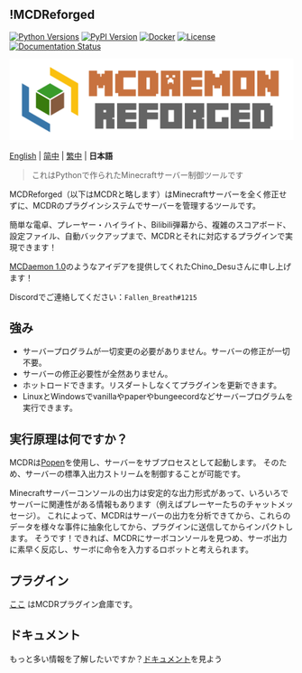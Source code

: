 !MCDReforged
--------

[![Python Versions](https://img.shields.io/pypi/pyversions/mcdreforged.svg)](https://pypi.org/project/mcdreforged)
[![PyPI Version](https://img.shields.io/pypi/v/mcdreforged.svg)](https://pypi.org/project/mcdreforged)
[![Docker](https://img.shields.io/docker/v/mcdreforged/mcdreforged/latest?label=docker)](https://hub.docker.com/r/mcdreforged/mcdreforged)
[![License](https://img.shields.io/github/license/MCDReforged/MCDReforged.svg)](https://github.com/MCDReforged/MCDReforged/blob/master/LICENSE)
[![Documentation Status](https://readthedocs.org/projects/mcdreforged/badge/)](https://docs.mcdreforged.com/)

![MCDR-banner](https://raw.githubusercontent.com/MCDReforged/MCDReforged/master/logo/images/logo_long.png)

[English](README.md) | [简中](README_zh_cn.md) | [繁中](README_zh_tw.md) | **日本語**

> これはPythonで作られたMinecraftサーバー制御ツールです

MCDReforged（以下はMCDRと略します）はMinecraftサーバーを全く修正せずに、MCDRのプラグインシステムでサーバーを管理するツールです。

簡単な電卓、プレーヤー・ハイライト、Bilibili弾幕から、複雑のスコアボード、設定ファイル、自動バックアップまで、MCDRとそれに対応するプラグインで実現できます！

[MCDaemon 1.0](https://github.com/kafuuchino-desu/MCDaemon)のようなアイデアを提供してくれたChino_Desuさんに申し上げます！

Discordでご連絡してください：`Fallen_Breath#1215`

## 強み

- サーバープログラムが一切変更の必要がありません。サーバーの修正が一切不要。
- サーバーの修正必要性が全然ありません。
- ホットロードできます。リスダートしなくてプラグインを更新できます。
- LinuxとWindowsでvanillaやpaperやbungeecordなどサーバープログラムを実行できます。

## 実行原理は何ですか？
MCDRは[Popen](https://docs.python.org/zh-cn/3/library/subprocess.html#subprocess.Popen)を使用し、サーバーをサブプロセスとして起動します。
そのため、サーバーの標準入出力ストリームを制御することが可能です。

Minecraftサーバーコンソールの出力は安定的な出力形式があって、いろいろでサーバーに関連性がある情報もあります（例えばプレーヤーたちのチャットメッセージ）。
これによって、MCDRはサーバーの出力を分析できてから、これらのデータを様々な事件に抽象化してから、プラグインに送信してからインパクトします。
そうです！できれば、MCDRにサーボコンソールを見つめ、サーボ出力に素早く反応し、サーボに命令を入力するロボットと考えられます。

## プラグイン

[ここ](https://github.com/MCDReforged/PluginCatalogue) はMCDRプラグイン倉庫です。

## ドキュメント

もっと多い情報を了解したいですか？[ドキュメント](https://docs.mcdreforged.com/zh_CN/latest/)を見よう
